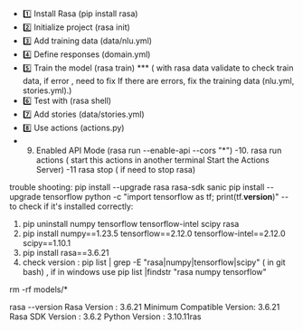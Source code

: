 - 1️⃣ Install Rasa (pip install rasa)
- 2️⃣ Initialize project (rasa init)
- 3️⃣ Add training data (data/nlu.yml)
- 4️⃣ Define responses (domain.yml)
- 5️⃣ Train the model (rasa train) ***    ( with rasa data validate to check train data, if error , need to fix If there are errors, fix the training data (nlu.yml, stories.yml).)
- 6️⃣ Test with (rasa shell)
- 7️⃣ Add stories (data/stories.yml)
- 8️⃣ Use actions (actions.py)
- 9. Enabled API Mode (rasa run --enable-api --cors "*")
-10. rasa run actions  ( start this actions in another terminal Start the Actions Server)
-11  rasa stop  ( if need to stop rasa)

trouble shooting:
pip install --upgrade rasa rasa-sdk sanic
pip install --upgrade tensorflow
python -c "import tensorflow as tf; print(tf.__version__)"  -- to check if it's installed correctly:

1. pip uninstall numpy tensorflow tensorflow-intel scipy rasa
2. pip install numpy==1.23.5 tensorflow==2.12.0 tensorflow-intel==2.12.0 scipy==1.10.1
3. pip install rasa==3.6.21
4. check version : pip list | grep -E "rasa|numpy|tensorflow|scipy"  ( in git bash) , if in windows use pip list |findstr "rasa numpy tensorflow"





rm -rf models/*

rasa --version
Rasa Version      :         3.6.21
Minimum Compatible Version: 3.6.21
Rasa SDK Version  :         3.6.2
Python Version    :         3.10.11ras

